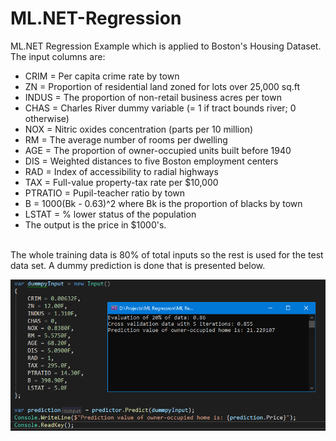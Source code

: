 # ML.NET-Regression
ML.NET Regression Example which is applied to Boston's Housing Dataset.
The input columns are:
   * CRIM = Per capita crime rate by town
   * ZN = Proportion of residential land zoned for lots over 25,000 sq.ft
   * INDUS = The proportion of non-retail business acres per town
   * CHAS = Charles River dummy variable (= 1 if tract bounds river; 0 otherwise)
   * NOX = Nitric oxides concentration (parts per 10 million)
   * RM = The average number of rooms per dwelling
   * AGE = The proportion of owner-occupied units built before 1940
   * DIS = Weighted distances to five Boston employment centers
   * RAD = Index of accessibility to radial highways
   * TAX = Full-value property-tax rate per $10,000
   * PTRATIO = Pupil-teacher ratio by town
   * B = 1000(Bk - 0.63)^2 where Bk is the proportion of blacks by town
   * LSTAT = % lower status of the population
   * The output is the price in $1000's.
<br/>
The whole training data is 80% of total inputs so the rest is used for the test data set.
A dummy prediction is done that is presented below.
<p align="center">
  <img src="Screenshot.png" width="800" title="ScreenShot">
</p>
